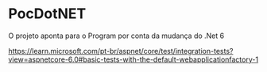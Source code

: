 # PocDotNET
O projeto aponta para o Program por conta da mudança do .Net 6

https://learn.microsoft.com/pt-br/aspnet/core/test/integration-tests?view=aspnetcore-6.0#basic-tests-with-the-default-webapplicationfactory-1
